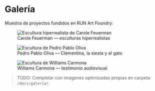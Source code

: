 # Galería

Muestra de proyectos fundidos en RUN Art Foundry:

<div class="gallery-grid">
  <figure role="group" aria-label="Obra de Carole Feuerman">
    <img loading="lazy" src="https://www.runartfoundry.com/wp-content/uploads/2023/04/feuerman.jpg" alt="Escultura hiperrealista de Carole Feuerman">
    <figcaption>Carole Feuerman — esculturas hiperrealistas</figcaption>
  </figure>
  <figure role="group" aria-label="Obra de Pedro Pablo Oliva">
    <img loading="lazy" src="https://www.runartfoundry.com/wp-content/uploads/2023/04/oliva.jpg" alt="Escultura de Pedro Pablo Oliva">
    <figcaption>Pedro Pablo Oliva — Clementina, la siesta y el gato</figcaption>
  </figure>
  <figure role="group" aria-label="Obra de Williams Carmona">
    <img loading="lazy" src="https://www.runartfoundry.com/wp-content/uploads/2023/04/carmona.jpg" alt="Escultura de Williams Carmona">
    <figcaption>Williams Carmona — testimonio audiovisual</figcaption>
  </figure>
</div>

> TODO: Completar con imágenes optimizadas propias en carpeta `/docs/galeria/`.
